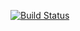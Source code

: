 [![Build Status](https://travis-ci.org/dcousino/docker-react.svg?branch=master)](https://travis-ci.org/dcousino/docker-react)

